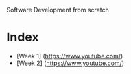 Software Development from scratch 
# Index
- [Week 1] (https://www.youtube.com/)
- [Week 2] (https://www.youtube.com/)
